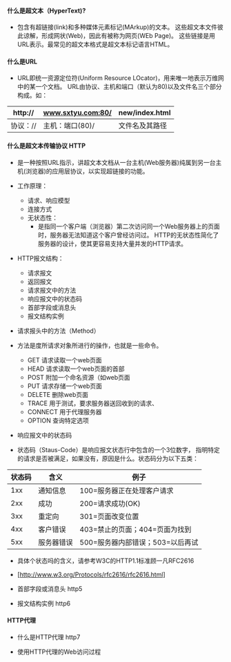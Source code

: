 #### 什么是超文本（HyperText)?
- 包含有超链接(link)和多种媒体元素标记(MArkup)的文本。
这些超文本文件彼此谅解，形成网状(Web)，因此有被称为网页(WEb Page)。
这些链接是用URL表示。最常见的超文本格式是超文本标记语言HTML。

#### 什么是URL
- URL即统一资源定位符(Uniform Resource LOcator)，用来唯一地表示万维网中的某一个文档。
URL由协议、主机和端口（默认为80)以及文件名三个部分构成。如：
  
http:// | www.sxtyu.com:80/ | new/index.html
----|------|----
协议：// | 主机：端口(80)/ | 文件名及其路径


#### 什么是超文本传输协议 HTTP
- 是一种按照URL指示，讲超文本文档从一台主机(Web服务器)纯属到另一台主机(浏览器)的应用层协议，以实现超链接的功能。
- 工作原理：
    - 请求、响应模型
    - 连接方式
    - 无状态性：
        - 是指同一个客户端（浏览器）第二次访问同一个Web服务器上的页面时，服务器无法知道这个客户曾经访问过。
        HTTP的无状态性简化了服务器的设计，使其更容易支持大量并发的HTTP请求。
       
- HTTP报文结构：
    - 请求报文
    - 返回报文
    - 请求报文中的方法
    - 响应报文中的状态码
    - 首部字段或消息头
    - 报文结构实例
    
- 请求报头中的方法（Method）
- 方法是度所请求对象所进行的操作，也就是一些命令。
    - GET 请求读取一个web页面
    - HEAD 请求读取一个web页面的首部
    - POST 附加一个命名资源（如web页面
    - PUT 请求存储一个web页面
    - DELETE 删除web页面
    - TRACE 用于测试，要求服务器送回收到的请求、
    - CONNECT 用于代理服务器
    - OPTION 查询特定选项
    
- 响应报文中的状态码
- 状态码（Staus-Code）是响应报文状态行中包含的一个3位数字，
指明特定的请求是否被满足，如果没有，原因是什么。状态码分为以下五类：

|状态码|含义|例子
----|------|----
1xx | 通知信息 | 100=服务器正在处理客户请求
2xx | 成功 | 200=请求成功(OK)
3xx | 重定向 | 301=页面改变位置
4xx | 客户错误 | 403=禁止的页面；404=页面为找到
5xx | 服务器错误 | 500=服务器内部错误；503=以后再试

- 具体个状态吗的含义，请参考W3C的HTTP1.1标准顾一凡RFC2616
- [http://www.w3.org/Protocols/rfc2616/rfc2616.html]

- 首部字段或消息头 http5

- 报文结构实例 http6

#### HTTP代理
- 什么是HTTP代理 http7 

- 使用HTTP代理的Web访问过程
    
    
   
